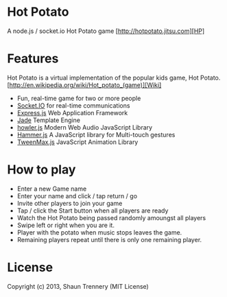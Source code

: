 Hot Potato
==========

A node.js / socket.io Hot Potato game [http://hotpotato.jitsu.com][HP]

Features
========

Hot Potato is a virtual implementation of the popular kids game, Hot Potato. 
[http://en.wikipedia.org/wiki/Hot_potato_(game)][Wiki]

* Fun, real-time game for two or more people
* [Socket.IO][] for real-time communications
* [Express.js][] Web Application Framework
* [Jade][] Template Engine
* [howler.js][] Modern Web Audio JavaScript Library
* [Hammer.js][] A JavaScript library for Multi-touch gestures
* [TweenMax.js][] JavaScript Animation Library

[HP]: http://hotpotato.jitsu.com
[Wiki]: http://en.wikipedia.org/wiki/Hot_potato_(game)
[Socket.IO]: http://socket.io/
[Express.js]: http://expressjs.com/
[Jade]: http://jade-lang.com/
[howler.js]: http://goldfirestudios.com/blog/104/howler.js-Modern-Web-Audio-Javascript-Library
[Hammer.js]: http://eightmedia.github.io/hammer.js/
[TweenMax.js]: http://www.greensock.com/tweenmax/

How to play
===========
* Enter a new Game name
* Enter your name and click / tap return / go
* Invite other players to join your game
* Tap / click the Start button when all players are ready
* Watch the Hot Potato being passed randomly amoungst all players
* Swipe left or right when you are it.
* Player with the potato when music stops leaves the game.
* Remaining players repeat until there is only one remaining player.
 
License
=======
Copyright (c) 2013, Shaun Trennery (MIT License)


